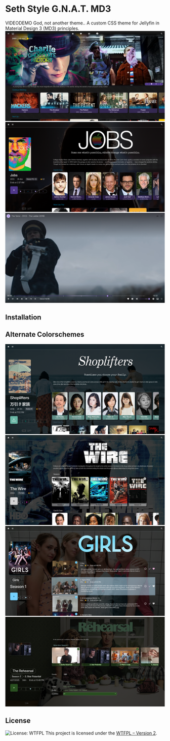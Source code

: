 # Seth Style G.N.A.T. MD3 
VIDEODEMO
God, not another theme.. A custom CSS theme for Jellyfin in Material Design 3 (MD3) principles.
![MD3 Palette Tool Screenshot](https://raw.githubusercontent.com/JSethCreates/jellyfin-theme-sethstyle/main/screenshots/1homepage.png)
![MD3 Palette Tool Screenshot](https://raw.githubusercontent.com/JSethCreates/jellyfin-theme-sethstyle/main/screenshots/2movie.png)
![MD3 Palette Tool Screenshot](https://raw.githubusercontent.com/JSethCreates/jellyfin-theme-sethstyle/main/screenshots/3osd.png)
## Installation

## Alternate Colorschemes
![MD3 Palette Tool Screenshot](https://raw.githubusercontent.com/JSethCreates/jellyfin-theme-sethstyle/main/screenshots/4movie.png)
![MD3 Palette Tool Screenshot](https://raw.githubusercontent.com/JSethCreates/jellyfin-theme-sethstyle/main/screenshots/5series.png)
![MD3 Palette Tool Screenshot](https://raw.githubusercontent.com/JSethCreates/jellyfin-theme-sethstyle/main/screenshots/6season.png)
![MD3 Palette Tool Screenshot](https://raw.githubusercontent.com/JSethCreates/jellyfin-theme-sethstyle/main/screenshots/7episode.png)


## License
![License: WTFPL](https://img.shields.io/badge/License-WTFPL-brightgreen.svg)
This project is licensed under the [WTFPL – Version 2](LICENSE).
